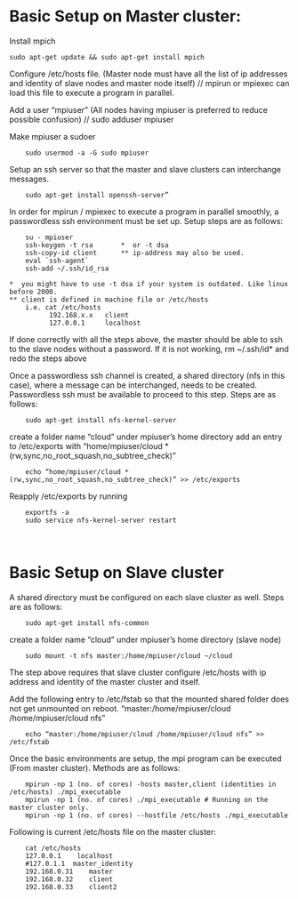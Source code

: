 # Basic Setup on Master cluster:

Install mpich
```
sudo apt-get update && sudo apt-get install mpich
```

Configure /etc/hosts file. (Master node must have all the list of ip addresses and identity of slave nodes and master node itself) // mpirun or mpiexec can load this file to execute a program in parallel.

Add a user “mpiuser” (All nodes having mpiuser is preferred to reduce possible confusion) // sudo adduser mpiuser

Make mpiuser a sudoer
```
    sudo usermod -a -G sudo mpiuser
```
Setup an ssh server so that the master and slave clusters can interchange messages. 
```
    sudo apt-get install openssh-server”
```

In order for mpirun / mpiexec to execute a program in parallel smoothly, a passwordless ssh environment must be set up. Setup steps are as follows:
```
    su - mpiuser
    ssh-keygen -t rsa		*  or -t dsa
    ssh-copy-id client 		** ip-address may also be used.
    eval `ssh-agent`
    ssh-add ~/.ssh/id_rsa

*  you might have to use -t dsa if your system is outdated. Like linux before 2000.
** client is defined in machine file or /etc/hosts
	i.e. cat /etc/hosts
	      192.168.x.x	client
	      127.0.0.1		localhost
```
If done correctly with all the steps above, the master should be able to ssh to the slave nodes without a password.
If it is not working, rm ~/.ssh/id* and redo the steps above <br />


Once a passwordless ssh channel is created, a shared directory (nfs in this case), where a message can be interchanged, needs to be created. Passwordless ssh must be available to proceed to this step. Steps are as follows:
```    
    sudo apt-get install nfs-kernel-server
```
create a folder name “cloud” under mpiuser’s home directory
add an entry to /etc/exports with “home/mpiuser/cloud *(rw,sync,no_root_squash,no_subtree_check)”
```
    echo “home/mpiuser/cloud *(rw,sync,no_root_squash,no_subtree_check)” >> /etc/exports

```

Reapply /etc/exports by running 
```
    exportfs -a
    sudo service nfs-kernel-server restart
```
<br/>

# Basic Setup on Slave cluster

A shared directory must be configured on each slave cluster as well. Steps are as follows:
```
    sudo apt-get install nfs-common
```
create a folder name “cloud” under mpiuser’s home directory (slave node)
```
    sudo mount -t nfs master:/home/mpiuser/cloud ~/cloud
```
The step above requires that slave cluster configure /etc/hosts with ip address and identity of the master cluster and itself. <br/>

Add the following entry to /etc/fstab so that the mounted shared folder does not get unmounted on reboot. “master:/home/mpiuser/cloud /home/mpiuser/cloud nfs”
```
    echo “master:/home/mpiuser/cloud /home/mpiuser/cloud nfs” >> /etc/fstab

```

Once the basic environments are setup, the mpi program can be executed (From master cluster). Methods are as follows:
```    
    mpirun -np 1 (no. of cores) -hosts master,client (identities in /etc/hosts) ./mpi_executable
    mpirun -np 1 (no. of cores) ./mpi_executable # Running on the master cluster only.
    mpirun -np 1 (no. of cores) --hostfile /etc/hosts ./mpi_executable
```

Following is current /etc/hosts file on the master cluster:
```
    cat /etc/hosts
    127.0.0.1    localhost
    #127.0.1.1  master_identity
    192.168.0.31    master
    192.168.0.32    client
    192.168.0.33    client2
```
